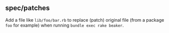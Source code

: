 spec/patches
------------

Add a file like ``lib/foo/bar.rb`` to replace (patch) original file (from a
package ``foo`` for example) when running ``bundle exec rake beaker``.
